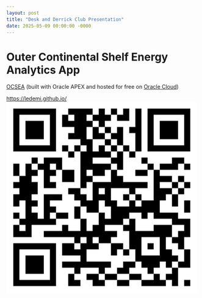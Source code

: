 ```yaml
---
layout: post
title: "Desk and Derrick Club Presentation"
date: 2025-05-09 00:00:00 -0000
---
```

# Outer Continental Shelf Energy Analytics App
[OCSEA](https://gff856e6c70bc1a-afadb1.adb.us-chicago-1.oraclecloudapps.com/ords/r/ocs/ocsea) (built with Oracle APEX and hosted for free on [Oracle Cloud](https://www.oracle.com/cloud/free/))

<https://ledemi.github.io/>  
![qr_code](/assets/images/ledemi-github-qr-code.png)
